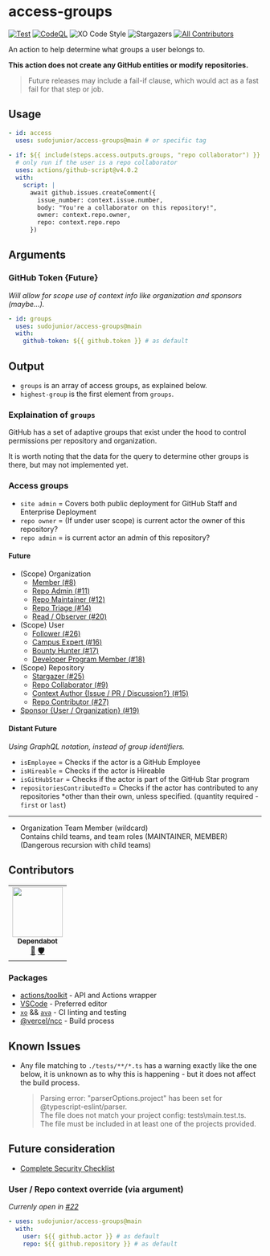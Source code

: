 # access-groups

[![Test](https://github.com/sudojunior/access-groups/actions/workflows/test.yml/badge.svg)](https://github.com/sudojunior/access-groups/actions/workflows/test.yml)
[![CodeQL](https://github.com/sudojunior/access-groups/actions/workflows/codeql-analysis.yml/badge.svg)](https://github.com/sudojunior/access-groups/actions/workflows/codeql-analysis.yml)
![XO Code Style](https://badgen.net/badge/code%20style/XO/5ed9c7)
![Stargazers](https://badgen.net/github/stars/sudojunior/access-groups)<!-- ALL-CONTRIBUTORS-BADGE:START - Do not remove or modify this section -->
[![All Contributors](https://img.shields.io/badge/all_contributors-0-orange.svg?style=flat-square)](#contributors-)
<!-- ALL-CONTRIBUTORS-BADGE:END -->

An action to help determine what groups a user belongs to.

**This action does not create any GitHub entities or modify repositories.**

> Future releases may include a fail-if clause, which would act as a fast fail for that step or job.

## Usage

```yaml
- id: access
  uses: sudojunior/access-groups@main # or specific tag
  
- if: ${{ include(steps.access.outputs.groups, "repo collaborator") }}
  # only run if the user is a repo collaborator
  uses: actions/github-script@v4.0.2
  with:
    script: |
      await github.issues.createComment({
        issue_number: context.issue.number,
        body: "You're a collaborator on this repository!",
        owner: context.repo.owner,
        repo: context.repo.repo
      })
```

## Arguments

### GitHub Token {Future}

*Will allow for scope use of context info like organization and sponsors (maybe...).*

```yaml
- id: groups
  uses: sudojunior/access-groups@main
  with:
    github-token: ${{ github.token }} # as default
```

## Output

- `groups` is an array of access groups, as explained below.
- `highest-group` is the first element from `groups`.

### Explaination of `groups`

GitHub has a set of adaptive groups that exist under the hood to control permissions per repository and organization.

It is worth noting that the data for the query to determine other groups is there, but may not implemented yet.

### Access groups

- `site admin` = Covers both public deployment for GitHub Staff and Enterprise Deployment
- `repo owner` = (If under user scope) is current actor the owner of this repository?
- `repo admin` = is current actor an admin of this repository?

#### Future

- (Scope) Organization
  - [Member (#8)](https://github.com/sudojunior/access-groups/issues/8)
  - [Repo Admin (#11)](https://github.com/sudojunior/access-groups/issues/11)
  - [Repo Maintainer (#12)](https://github.com/sudojunior/access-groups/issues/12)
  - [Repo Triage (#14)](https://github.com/sudojunior/access-groups/issues/14)
  - [Read / Observer (#20)](https://github.com/sudojunior/access-groups/issues/20)
- (Scope) User
  - [Follower (#26)](https://github.com/sudojunior/access-groups/issues/26)
  - [Campus Expert (#16)](https://github.com/sudojunior/access-groups/issues/16)
  - [Bounty Hunter (#17)](https://github.com/sudojunior/access-groups/issues/17)
  - [Developer Program Member (#18)](https://github.com/sudojunior/access-groups/issues/18)
- (Scope) Repository
  - [Stargazer (#25)](https://github.com/sudojunior/access-groups/issues/25)
  - [Repo Collaborator (#9)](https://github.com/sudojunior/access-groups/issues/9)
  - [Context Author {Issue / PR / Discussion?} (#15)](https://github.com/sudojunior/access-groups/issues/15)
  - [Repo Contributor (#27)](https://github.com/sudojunior/access-groups/issues/27)
- [Sponsor {User / Organization} (#19)](https://github.com/sudojunior/access-groups/issues/19)

#### Distant Future

*Using GraphQL notation, instead of group identifiers.*

- `isEmployee` = Checks if the actor is a GitHub Employee
- `isHireable` = Checks if the actor is Hireable
- `isGitHubStar` = Checks if the actor is part of the GitHub Star program
- `repositoriesContributedTo` = Checks if the actor has contributed to any repositories *other than their own, unless specified.
  (quantity required - `first` or `last`)

---

- Organization Team Member (wildcard)  
  Contains child teams, and team roles (MAINTAINER, MEMBER)  
  (Dangerous recursion with child teams)

## Contributors

<!-- ALL-CONTRIBUTORS-LIST:START - Do not remove or modify this section -->
<!-- prettier-ignore-start -->
<!-- markdownlint-disable -->
<table>
  <tr>
    <td align="center"><a href="https://github.com/features/security"><img src="https://avatars.githubusercontent.com/u/27347476?v=4?s=100" width="100px;" alt=""/><br /><sub><b>Dependabot</b></sub></a><br /><a href="#maintenance-dependabot" title="Maintenance">🚧</a> <a href="#security-dependabot" title="Security">🛡️</a></td>
  </tr>
</table>

<!-- markdownlint-restore -->
<!-- prettier-ignore-end -->

<!-- ALL-CONTRIBUTORS-LIST:END -->

### Packages

- [actions/toolkit](https://github.com/actions/toolkit) - API and Actions wrapper
- [VSCode](https://github.com/Microsoft/vscode) - Preferred editor
- [`xo`](https://github.com/xojs/xo) && [`ava`](https://github.com/avajs/ava) - CI linting and testing
- [@vercel/ncc](https://github.com/vercel/ncc) - Build process

## Known Issues

- Any file matching to `./tests/**/*.ts` has a warning exactly like the one below, it is unknown as to why this is happening - but it does not affect the build process.
  > Parsing error: "parserOptions.project" has been set for @typescript-eslint/parser.  
    The file does not match your project config: tests\main.test.ts.  
    The file must be included in at least one of the projects provided.

## Future consideration

- [Complete Security Checklist](https://github.com/sudojunior/access-groups/security)

### User / Repo context override (via argument)

*Currenly open in [#22](https://github.com/sudojunior/access-groups/issues/22)*

```yaml
- uses: sudojunior/access-groups@main
  with:
    user: ${{ github.actor }} # as default
    repo: ${{ github.repository }} # as default
```